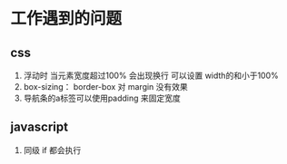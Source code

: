 # 工作遇到的问题

## css

1. 浮动时 当元素宽度超过100% 会出现换行 可以设置 width的和小于100%
2. box-sizing： border-box 对 margin 没有效果
3. 导航条的a标签可以使用padding 来固定宽度

## javascript

1. 同级 if 都会执行
